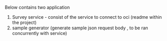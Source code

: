 Below contains two application
1. Survey service - consist of the service to connect to oci (readme within the project) 
2. sample generator (generate sample json request body , to be ran concurrently with service) 
